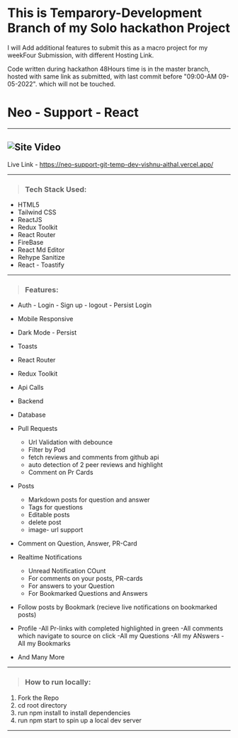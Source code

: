 # This is Temparory-Development Branch of my Solo hackathon Project

I will Add additional features to submit this as a macro project for my weekFour Submission, with different Hosting Link.

Code written during hackathon 48Hours time is in the master branch, hosted with same link as submitted, with last commit before "09:00-AM 09-05-2022". which will not be touched.

# Neo - Support - React

---

## ![Site Video](https://github.com/Vishnu-Aithal/neo-support/blob/temp-dev/src/assets/images/neo-support.gif)

Live Link - https://neo-support-git-temp-dev-vishnu-aithal.vercel.app/

---

> ### Tech Stack Used:

-   HTML5
-   Tailwind CSS
-   ReactJS
-   Redux Toolkit
-   React Router
-   FireBase
-   React Md Editor
-   Rehype Sanitize
-   React - Toastify

---

> ### Features:

-   Auth - Login - Sign up - logout - Persist Login
-   Mobile Responsive
-   Dark Mode - Persist
-   Toasts
-   React Router
-   Redux Toolkit
-   Api Calls
-   Backend
-   Database
-   Pull Requests
    -   Url Validation with debounce
    -   Filter by Pod
    -   fetch reviews and comments from github api
    -   auto detection of 2 peer reviews and highlight
    -   Comment on Pr Cards
-   Posts
    -   Markdown posts for question and answer
    -   Tags for questions
    -   Editable posts
    -   delete post
    -   image- url support
-   Comment on Question, Answer, PR-Card

-   Realtime Notifications
    -   Unread Notification COunt
    -   For comments on your posts, PR-cards
    -   For answers to your Question
    -   For Bookmarked Questions and Answers
-   Follow posts by Bookmark (recieve live notifications on bookmarked posts)
-   Profile
    -All Pr-links with completed highlighted in green
    -All comments which navigate to source on click
    -All my Questions
    -All my ANswers
    -All my Bookmarks
-   And Many More

---

> ### How to run locally:

1. Fork the Repo
2. cd root directory
3. run npm install to install dependencies
4. run npm start to spin up a local dev server

---
